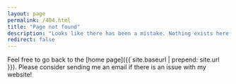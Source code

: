 ```yaml
---
layout: page
permalink: /404.html
title: "Page not found"
description: "Looks like there has been a mistake. Nothing exists here."
redirect: false
---
```


Feel free to go back to the [home page]({{ site.baseurl | prepend: site.url }}).  Please consider sending me an email if there is an issue with my website! 
